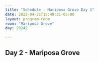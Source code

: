 ```yaml
---
title: "Schedule - Mariposa Grove Day 1"
date: 2023-04-21T15:49:31-05:00
layout: program-room
room: "Mariposa Grove"
day: 20242

---
```


## Day 2 - Mariposa Grove